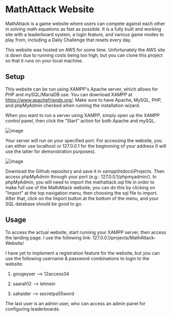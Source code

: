 # MathAttack Website

MathAttack is a game website where users can compete against each other in solving math equations as fast as possible. It is a fully built and working site with a leaderboard system, a login feature, and various game modes to play from, including a Daily Challenge that resets every day.

This website was hosted on AWS for some time. Unfortunately the AWS site is down due to running costs being too high, but you can clone this project so that it runs on your local machine.

## Setup

This website can be run using XAMPP's Apache server, which allows for PHP and mySQL/MariaDB use. You can download XAMPP at https://www.apachefriends.org/. Make sure to have Apache, MySQL, PHP, and phpMyAdmin checked when running the installation wizard.

When you want to run a server using XAMPP, simply open up the XAMPP control panel, then click the "Start" action for both Apache and mySQL.

![image](https://github.com/SaadHaiderGit/ReactDonutShop/assets/118562950/67f6a11f-82df-41e3-a466-6bb0567af056)

Your server will run on your specified port. For accessing the website, you can either use localhost or 127.0.0.1 for the beginnning of your address (I will use the latter for demonstration purposes). 

![image](https://github.com/SaadHaiderGit/ReactDonutShop/assets/118562950/46a93920-3e1b-461a-a8e4-a0e9a9d5db3f)

Download the Github repository and save it in xampp\htdocs\Projects. Then access phpMyAdmin through your port (e.g.: 127.0.0.1/phpmyadmin/). In phpMyAdmin, you will need to import the mathattack.sql file in order to make full use of the MathAttack website; you can do this by clicking on "Import" at the top navigation menu, then choosing the sql file to import. After that, click on the Import button at the bottom of the menu, and your SQL database should be good to go.  

## Usage

To access the actual website, start running your XAMPP server, then access the landing page. I use the following link: 127.0.0.1/projects/MathAttack-Website/

I have yet to implement a registration feature for the website, but you can use the following username & password combinations to login to the website:

1) googeyser --> 12access34

2) saarah12 --> letmein

3) sahaider --> secretpa55word

The last user is an admin user, who can access an admin panel for configuring leaderboards.



